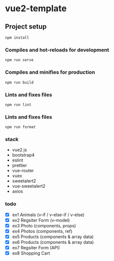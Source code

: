 # vue2-template

## Project setup

```
npm install
```

### Compiles and hot-reloads for development

```
npm run serve
```

### Compiles and minifies for production

```
npm run build
```

### Lints and fixes files

```
npm run lint
```

### Lints and fixes files

```
npm run format
```

### stack

- vue2 js
- bootstrap4
- eslint
- prettier
- vue-router
- vuex
- sweetalert2
- vue-sweetalert2
- axios

### todo

- [x] ex1 Animals (v-if / v-else-if / v-else)
- [x] ex2 Regsiter Form (v-model)
- [x] ex3 Photo (components, props)
- [x] ex4 Photos (components, ref)
- [x] ex5 Products (components & array data)
- [x] ex6 Products (components & array data)
- [x] ex7 Regsiter Form (API)
- [x] ex8 Shopping Cart

